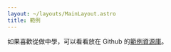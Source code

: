 ```yaml
---
layout: ~/layouts/MainLayout.astro
title: 範例
---
```


如果喜歡從做中學，可以看看放在 Github 的[範例資源庫](https://github.com/withastro/astro/tree/main/examples)。

<!-- Once we merge astro-docs back into the main repo, we can actually fetch the list of examples at build-time by scanning the examples/ directory! -->
